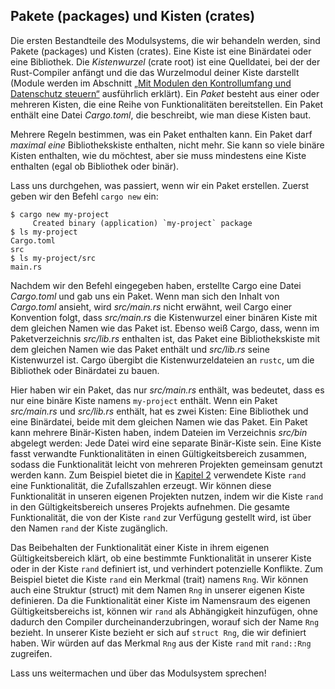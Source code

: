 ## Pakete (packages) und Kisten (crates)

Die ersten Bestandteile des Modulsystems, die wir behandeln werden, sind Pakete
(packages) und Kisten (crates). Eine Kiste ist eine Binärdatei oder eine
Bibliothek. Die *Kistenwurzel* (crate root) ist eine Quelldatei, bei der der
Rust-Compiler anfängt und die das Wurzelmodul deiner Kiste darstellt (Module
werden im Abschnitt [„Mit Modulen den Kontrollumfang und Datenschutz
steuern“][modules] ausführlich erklärt). Ein *Paket* besteht aus einer oder
mehreren Kisten, die eine Reihe von Funktionalitäten bereitstellen. Ein Paket
enthält eine Datei *Cargo.toml*, die beschreibt, wie man diese Kisten baut.

Mehrere Regeln bestimmen, was ein Paket enthalten kann. Ein Paket darf *maximal
eine* Bibliothekskiste enthalten, nicht mehr. Sie kann so viele binäre Kisten
enthalten, wie du möchtest, aber sie muss mindestens eine Kiste enthalten
(egal ob Bibliothek oder binär).

Lass uns durchgehen, was passiert, wenn wir ein Paket erstellen. Zuerst geben
wir den Befehl `cargo new` ein:

```console
$ cargo new my-project
     Created binary (application) `my-project` package
$ ls my-project
Cargo.toml
src
$ ls my-project/src
main.rs
```

Nachdem wir den Befehl eingegeben haben, erstellte Cargo eine Datei
*Cargo.toml* und gab uns ein Paket. Wenn man sich den Inhalt von *Cargo.toml*
ansieht, wird *src/main.rs* nicht erwähnt, weil Cargo einer Konvention folgt,
dass *src/main.rs* die Kistenwurzel einer binären Kiste mit dem gleichen Namen
wie das Paket ist. Ebenso weiß Cargo, dass, wenn im Paketverzeichnis
*src/lib.rs* enthalten ist, das Paket eine Bibliothekskiste mit dem gleichen
Namen wie das Paket enthält und *src/lib.rs* seine Kistenwurzel ist. Cargo
übergibt die Kistenwurzeldateien an `rustc`, um die Bibliothek oder Binärdatei
zu bauen.

Hier haben wir ein Paket, das nur *src/main.rs* enthält, was bedeutet, dass es
nur eine binäre Kiste namens `my-project` enthält. Wenn ein Paket
*src/main.rs* und *src/lib.rs* enthält, hat es zwei Kisten: Eine Bibliothek und
eine Binärdatei, beide mit dem gleichen Namen wie das Paket. Ein Paket kann
mehrere Binär-Kisten haben, indem Dateien im Verzeichnis *src/bin* abgelegt
werden: Jede Datei wird eine separate Binär-Kiste sein. Eine Kiste fasst
verwandte Funktionalitäten in einen Gültigkeitsbereich zusammen, sodass die
Funktionalität leicht von mehreren Projekten gemeinsam genutzt werden kann. Zum
Beispiel bietet die in [Kapitel 2][rand] verwendete Kiste `rand` eine
Funktionalität, die Zufallszahlen erzeugt. Wir können diese Funktionalität in
unseren eigenen Projekten nutzen, indem wir die Kiste `rand` in den
Gültigkeitsbereich unseres Projekts aufnehmen. Die gesamte Funktionalität, die
von der Kiste `rand` zur Verfügung gestellt wird, ist über den Namen `rand` der
Kiste zugänglich.

Das Beibehalten der Funktionalität einer Kiste in ihrem eigenen
Gültigkeitsbereich klärt, ob eine bestimmte Funktionalität in unserer Kiste
oder in der Kiste `rand` definiert ist, und verhindert potenzielle Konflikte.
Zum Beispiel bietet die Kiste `rand` ein Merkmal (trait) namens `Rng`. Wir
können auch eine Struktur (struct) mit dem Namen `Rng` in unserer eigenen Kiste
definieren. Da die Funktionalität einer Kiste im Namensraum des eigenen
Gültigkeitsbereichs ist, können wir `rand` als Abhängigkeit hinzufügen, ohne
dadurch den Compiler durcheinanderzubringen, worauf sich der Name `Rng`
bezieht. In unserer Kiste bezieht er sich auf `struct Rng`, die wir definiert
haben. Wir würden auf das Merkmal `Rng` aus der Kiste `rand` mit `rand::Rng`
zugreifen.

Lass uns weitermachen und über das Modulsystem sprechen!

[modules]: ch07-02-defining-modules-to-control-scope-and-privacy.html
[rand]: ch02-00-guessing-game-tutorial.html#generieren-einer-geheimzahl
